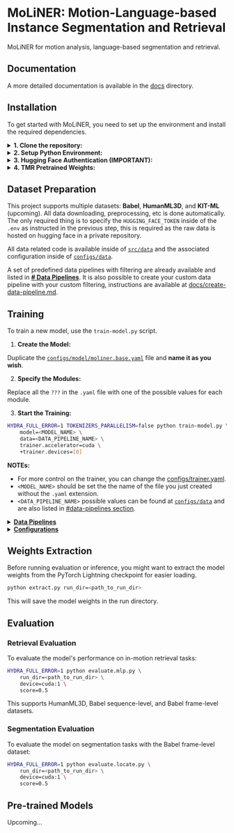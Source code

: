 # MoLiNER: Motion-Language-based Instance Segmentation and Retrieval

MoLiNER for motion analysis, language-based segmentation and retrieval.

## Documentation

A more detailed documentation is available in the [docs](./docs/README.md) directory.

## Installation

To get started with MoLiNER, you need to set up the environment and install the required dependencies.

<details>
<summary><b>1. Clone the repository:</b></summary>

```bash
git clone https://github.com/raideno/MoLiNER.git
cd MoLiNER
```
</details>

<details>
<summary><b>2. Setup Python Environment:</b></summary>

```bash
python -m venv .venv
# On macOS and Linux
source .venv/bin/activate
# On Windows
.venv\Scripts\activate
# NOTE: installing the dependencies
pip install -r requirements.txt
```
</details>

<details>
<summary><b>3. Hugging Face Authentication (IMPORTANT):</b></summary>

Rename the [`.env.example`](./.env.example) to `.env` and replace the `xxx` value with the appropriate values.
</details>

<details>
<summary><b>4. TMR Pretrained Weights:</b></summary>

```bash
bash scripts/download-tmr-pretrained-models.sh
```
</details>

## Dataset Preparation

This project supports multiple datasets: **Babel**, **HumanML3D**, and **KIT-ML** (upcoming). All data downloading, preprocessing, etc is done automatically. The only required thing is to specify the `HUGGING_FACE_TOKEN` inside of the `.env` as instructed in the previous step, this is required as the raw data is hosted on hugging face in a private repository.

All data related code is available inside of [`src/data`](./src/data/) and the associated configuration inside of [`configs/data`](./configs/data/).

A set of predefined data pipelines with filtering are already available and listed in [**# Data Pipelines**](#data-pipelines). It is also possible to create your custom data pipeline with your custom filtering, instructions are available at [docs/create-data-pipeline.md](./docs/create-data-pipeline.md).

## Training

To train a new model, use the `train-model.py` script.

1. **Create the Model:**

Duplicate the [`configs/model/moliner.base.yaml`](./configs/model/moliner.base.yaml) file and **name it as you wish**.

2. **Specify the Modules:**

Replace all the `???` in the `.yaml` file with one of the possible values for each module.

3. **Start the Training:**

```bash
HYDRA_FULL_ERROR=1 TOKENIZERS_PARALLELISM=false python train-model.py \
    model=<MODEL_NAME> \
    data=<DATA_PIPELINE_NAME> \
    trainer.accelerator=cuda \
    +trainer.devices=[0]
```

**NOTEs:**

- For more control on the trainer, you can change the [configs/trainer.yaml](./configs/trainer.yaml).
- `<MODEL_NAME>` should be set the the name of the file you just created without the `.yaml` extension.
- `<DATA_PIPELINE_NAME>` possible values can be found at [`configs/data`](./configs/data/) and are also listed in [#data-pipelines section](#data-pipelines).


<details>

<summary><b><u>Data Pipelines</u></b></summary>

### Data Pipelines

| **Data Variants**                                                                              | **Description**                                                  |
| ---------------------------------------------------------------------------------------------- | ---------------------------------------------------------------- |
| [`babel/base`](./configs/data/babel/base.yaml)                                                 | Babel dataset for motion-language segmentation.                  |
| [`babel/separate`](./configs/data/babel/separate.yaml)                                         | Frame and sequence annotations are put in different samples.     |
| [`babel/20/base`](./configs/data/babel/20/base.yaml)                                           | Babel dataset with sequence-level annotations.                   |
| [`babel/20/standardized/chunking/16`](./configs/data/babel/20/standardized/chunking/16.yaml)   | Babel dataset with chunk-based annotations. 16 Frames per span.  |
| [`babel/20/standardized/windowing/16`](./configs/data/babel/20/standardized/windowing/16.yaml) | Babel dataset with window-based annotations. 16 Frames per span. |
| [`hml3d/base`](./configs/data/hml3d/base.yaml)                                                 | HumanML3D dataset for 3D motion-language tasks.                  |
| [`mixed/base`](./configs/data/mixed/base.yaml)                                                 | A mix of HML3D and Babel dataset.                                |

**`RUN_DIR`:** Once training started, a directory inside the [`out`](./out) directory will be created, model weights, logs, etc will be stored there, this directory will be referred to as `run_dir` in the rest of the documentation.

</details>

<details>

<summary><b><u>Configurations</u></b></summary>

### Configurations

This project uses [Hydra](https://hydra.cc/) for configuration management. This allows for a flexible and composable way to configure experiments.

The main configuration files are located in the [`configs/`](./configs/) directory.

- [`defaults.yaml`](./configs/defaults.yaml): Contains global default settings.
- [`train-model.yaml`](./configs/train-model.yaml), [`test-model.yaml`](./configs/test-model.yaml), etc.: Main configuration files for different scripts.
- [`configs/model/moliner.yaml`](./configs/model/moliner.yaml): Configuration for the model architecture (e.g., encoders, decoders).
- [`configs/data/`](./configs/data/): Configuration for datasets.
- [`configs/trainer.yaml`](./configs/trainer.yaml): Configuration for the PyTorch Lightning trainer.

You can override any configuration setting from the command line. For example:

```bash
python train-model.py data=<data-name> model=<model-name> trainer.max_epochs=100
```

This command will train the specified model on the specified dataset for 100 epochs.

Refers to [Hydra's Documentation](https://hydra.cc/) for more infos about how to use Hydra.
</details>

## Weights Extraction

Before running evaluation or inference, you might want to extract the model weights from the PyTorch Lightning checkpoint for easier loading.

```bash
python extract.py run_dir=<path_to_run_dir>
```

This will save the model weights in the run directory.

## Evaluation

### Retrieval Evaluation

To evaluate the model's performance on in-motion retrieval tasks:

```bash
HYDRA_FULL_ERROR=1 python evaluate.mlp.py \
    run_dir=<path_to_run_dir> \
    device=cuda:1 \
    score=0.5
```

This supports HumanML3D, Babel sequence-level, and Babel frame-level datasets.

### Segmentation Evaluation

To evaluate the model on segmentation tasks with the Babel frame-level dataset:

```bash
HYDRA_FULL_ERROR=1 python evaluate.locate.py \
    run_dir=<path_to_run_dir> \
    device=cuda:1 \
    score=0.5
```

## Pre-trained Models

Upcoming...
